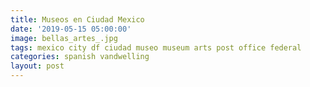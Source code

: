 ```yaml
---
title: Museos en Ciudad Mexico
date: '2019-05-15 05:00:00'
image: bellas_artes_.jpg
tags: mexico city df ciudad museo museum arts post office federal
categories: spanish vandwelling
layout: post
---
```



